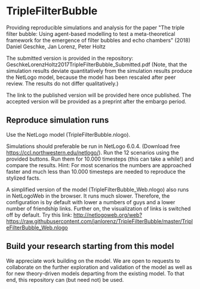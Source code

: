 # TripleFilterBubble

Providing reproducible simulations and analysis for the paper "The triple filter bubble: Using agent-based modelling to test a meta-theoretical framework for the emergence of filter bubbles and echo chambers" (2018) Daniel Geschke, Jan Lorenz, Peter Holtz

The submitted version is provided in the repository: GeschkeLorenzHoltz2017TripleFilterBubble_Submitted.pdf
(Note, that the simulation results deviate quantitatively from the simulation results produce the NetLogo model, because the model has been rescaled after peer review. The results do not differ qualitatively.)

The link to the published version will be provided here once published.
The accepted version will be provided as a preprint after the embargo period. 


## Reproduce simulation runs

Use the NetLogo model (TripleFilterBubble.nlogo). 

Simulations should preferable be run in NetLogo 6.0.4. (Download free https://ccl.northwestern.edu/netlogo/).
Run the 12 scenarios using the provided buttons. Run them for 10.000 timesteps (this can take a while!) and compare the results. Hint: For most scenarios the numbers are approached faster and much less than 10.000 timesteps are needed to reproduce the stylized facts. 
    
A simplified version of the model (TripleFilterBubble_Web.nlogo) also runs in NetLogoWeb in the browser. It runs much slower. Therefore, the configuration is by default with lower a numbers of guys and a lower number of friendship links. Further on, the visualization of links is switched off by default. Try this link:
http://netlogoweb.org/web?https://raw.githubusercontent.com/janlorenz/TripleFilterBubble/master/TripleFilterBubble_Web.nlogo


## Build your research starting from this model

We appreciate work building on the model. We are open to requests to collaborate on the further exploration and validation of the model as well as for new theory-driven models departing from the existing model. To that end, this repository can (but need not) be used. 
